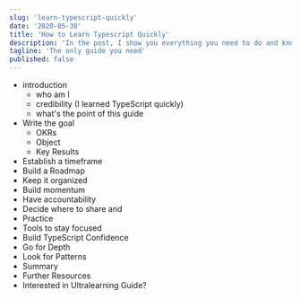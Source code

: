 ```yaml
---
slug: 'learn-typescript-quickly'
date: '2020-05-30'
title: 'How to Learn Typescript Quickly'
description: 'In the post, I show you everything you need to do and know to learn TypeScript quickly.'
tagline: 'The only guide you need'
published: false
---
```


- introduction
  - who am I 
  - credibility (I learned TypeScript quickly)
  - what's the point of this guide
- Write the goal
  - OKRs
  - Object
  - Key Results
- Establish a timeframe
- Build a Roadmap
- Keep it organized
- Build momentum
- Have accountability
- Decide where to share and 
- Practice
- Tools to stay focused 
- Build TypeScript Confidence
- Go for Depth
- Look for Patterns 
- Summary
- Further Resources
- Interested in Ultralearning Guide? 